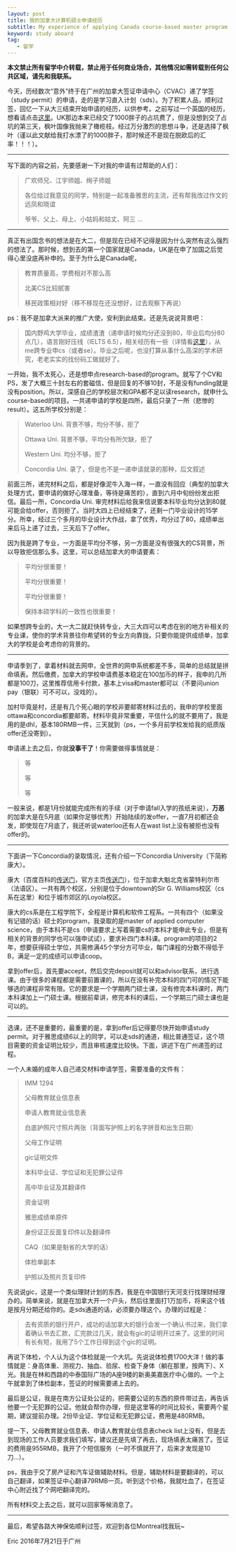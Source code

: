 ```yaml
---
layout: post
title: 我的加拿大计算机硕士申请经历
subtitle: My experience of applying Canada course-based master program
keyword: study aboard
tag:
   - 留学
---
```

**本文禁止所有留学中介转载，禁止用于任何商业场合，其他情况如需转载到任何公共区域，请先和我联系。**

今天，历经数次“意外”终于在广州的加拿大签证申请中心（CVAC）递了学签（study permit）的申请，走的是学习直入计划（sds）。为了积累人品，顺利过签，回忆一下从大三结束开始申请的经历，以供参考。之前写过一个英国的经历，想看请点击[这里](http://www.jianshu.com/p/9ad81e4234eb)。UK那边本来已经交了1000胖子的占坑费了，但是没想到交了占坑的第三天，枫叶国像我抛来了橄榄枝。经过万分激烈的思想斗争，还是选择了枫叶（谨以此文献给我打水漂了的1000胖子，那时候还不是现在脱欧后的汇率！！！）。

---
写下面的内容之前，先要感谢一下对我的申请有过帮助的人们：

> 广欢师兄、江宇师姐、绚子师姐
>
> 各位给过我意见的同学，特别是一起准备雅思的主流，还有帮我改过作文的远凤和晓谊
>
> 爷爷、父上、母上、小姑妈和姑丈、阿三 ...

---
真正有出国念书的想法是在大二，但是现在已经不记得是因为什么突然有这么强烈的想法了。那时候，想到去的第一个国家就是Canada，UK是在申了加国之后觉得心里没底再补申的。至于为什么是Canada呢，

> 教育质量高，学费相对不那么高
>
> 北美CS比较腻害
>
> 移民政策相对好（移不移现在还没想好，过去观察下再说）

ps：我不是加拿大派来的推广大使，安利到此结束。还是先说说背景吧：

> 国内野鸡大学毕业，成绩渣渣（递申请时候均分还没到80，毕业后均分80点几），语言刚好压线（IELTS 6.5），相关经历有一些（详情看[这里](http://laihaotao.github.io/about)），从me跨专业申cs（或者se）。毕业之后呢，也没打算从事什么高深的学术研究，老老实实的找份码工做就好了。

一开始，我不太死心，还是想申点research-based的program。就写了个CV和PS，发了大概三十封左右的套磁信，但是回复的不够10封，不是没有funding就是没有position。所以，深感自己的学校层次和GPA都不足以读research，就申什么course-based的项目。一共递申请的学校是四所，最后只录了一所（悲惨的result）。这五所学校分别是：

> Waterloo Uni.    背景不够，均分不够，拒了
>
> Ottawa Uni.       背景不够，平均分有所欠缺，拒了
>
> Western Uni.     均分不够，拒了
>
> Concordia Uni.  录了，但是也不是一递申请就录的那种，后文叙述

前面三所，递完材料之后，都是好像泥牛入海一样，一直没有回应（典型的加拿大处理方式，要申请的做好心理准备，等待是痛苦的），直到六月中旬纷纷发出拒信。最后一所，Concordia Uni. 审完材料后给我来信说要本科毕业均分达到80就可能会给offer，否则拒了。当时大四上已经结束了，还剩一门毕业设计的15学分。所幸，经过三个多月的毕业设计大作战，拿了优秀，均分过了80，成绩单出来后马上递了过去，三天后下了offer。

因为我是跨了专业，一方面是平均分不够，另一方面是没有很强大的CS背景，所以导致拒信那么多。这里，可以总结加拿大的申请要素：
> 平均分很重要！
>
> 平均分很重要！
>
> 平均分很重要！
>
> 保持本硕学科的一致性也很重要！

如果想跨专业的，大一大二就赶快转专业，大三大四可以考虑在别的地方补相关的专业课，使你的学术背景往你希望转的专业方向靠拢。只要你能提供成绩单，加拿大的学校是会考虑你的背景的。

---

申请季到了，拿着材料就去网申，全世界的网申系统都差不多，简单的总结就是拼命填表。然后缴费，加拿大的学校申请费基本稳定在100加币的样子，我申的几所都是100刀，这里推荐信用卡付款，基本上visa和master都可以（不要问union pay（银联）可不可以，没戏的）。

加村毕竟是村，还是有几个死心眼的学校非要邮寄材料过去的，我申的学校里面ottawa和concordia都要邮寄。材料毕竟非常重要，平信什么的就不要用了，我是用的是dhl，基本180RMB一件，三天就到（ps，一个多月前学校发给我的纸质版offer还没寄到）。

申请递上去之后，你就**没事干了**！你需要做得事情就是：
> 等
>
> 等
>
> 等

一般来说，都是1月份就能完成所有的手续（对于申请fall入学的孩纸来说），**万恶**的加拿大是在5月底（如果你足够优秀）开始陆续的发offer，一直7月初都还会发，即使现在7月底了，我还听说waterloo还有人在wast list上没有被拒也没有offer的。

---

下面讲一下Concordia的录取情况，还有介绍一下Concordia University（下简称康大）。

康大（百度百科的[传送门](http://baike.baidu.com/link?url=UOvXrxTa-ZOcPS5sD_1V2kjsC7tomYA3ErF2A17FUqTcBSvr_l90ma6cpLFJ_iUJ3sxINaYnQbk8qis8VNEFKK)，官方主页[传送门](http://www.concordia.ca/)），位于加拿大魁北克省蒙特利尔市（法语区）。一共有两个校区，分别是位于downtown的Sir G. Williams校区（cs系在这里）和位于城市郊区的Loyola校区。

康大的cs系是在工程学院下，全程是计算机和软件工程系。一共有四个（如果没有记错的话）硕士的program，我录取的是master of applied computer science，由于本科不是cs（申请要求上写着需要cs的本科才能申此专业，但是有相关的背景的同学也可以强申试试），要求补四门本科课。program的项目的2年，想要获得硕士学位，共需修满45个学分方可毕业，每门课程的分数不得低于B，满足一定的成绩可以申请coop。

拿到offer后，首先要accept，然后交完deposit就可以和advisor联系，进行选课。由于很多的课程都是需要前置课的，所以在没有补完本科的四门可的情况下能够选的课程非常有限。它的要求是一个学期两门硕士课，没有修完本科课时，两门本科课加上一门硕士课。根据前辈讲，修完本科的课后，一个学期三门硕士课也是可以的。

---
选课，还不是重要的，最重要的是，拿到offer后记得要尽快开始申请study permit。对于雅思成绩6以上的同学，可以走sds的通道，相比普通签证，这个项目需要的资金证明比较少，而且审核速度比较快。下面，讲述下在广州递签的过程。

一个人未婚的成年人自己递交材料申请学签，需要准备的文件有：

> IMM 1294
>
> 父母教育就业信息表
>
> 申请人教育就业信息表
>
> 白底护照尺寸照片两张（背面写护照上的名字拼音和出生日期）
>
> 父母工作证明
>
> gic证明文件
>
> 本科毕业证、学位证和无犯罪公证件
>
> 高中毕业证及其翻译件
>
> 资金证明
>
> 雅思成绩单原件
>
> 身份证正反面复印件以及翻译件
>
> CAQ（如果是魁省的大学的话）
>
> 体检单副本
>
> 护照以及照片页复印件

先说说gic，这是一个类似理财计划的东西，我是在中国银行天河支行找理财经理办的。简单来说，就是在加拿大开一个户头，然后往里面打1万加币，将来这个钱是按月分期还给你的。走sds通道的话，必须要办理这个。办理的过程是：

> 去有资质的银行开户，成功的话加拿大的银行会发一个确认书过来，我们拿着确认书去汇款，汇完款过几天，就会有gic的证明开过来了。这里的时间有长有短，我用了5个工作日得到这个gic的证明。

再说下体检，个人认为这个体检就是一个大坑。先说说体检费1700大洋！做的事情就是：身高体重、测视力、抽血、验尿、检查下身体（躺在那里，按两下）、X光。我是在林和西路的中泰国际广场的A座9楼的新奥美嘉医疗中心做的。一个上午就拿到了体检副本，签证的时候需要递上去的。

最后是公证，我是在南方公证处公证的，把需要公证的东西的原件带过去，再告诉他要一个无犯罪的公证。他就会帮你办理，但是这里等的时间比较长，需要两个星期，建议提前办理。2份毕业证、学位证和无犯罪公证，费用是480RMB。

提一下，父母教育就业信息表、申请人教育就业信息表check list上没有，但是去到现场的工作人员要求我们填写，建议还是先填了再去，现场填表太痛苦了。签证的费用是955RMB，我开了个短信服务（一时不慎就开了，后来才发现是10刀...）。

ps，我由于交了房产证和汽车证做辅助材料。但是，辅助材料是要翻译的，可以自己翻译，如果签证中心翻译79RMB一页。听到这个价格，我就吐血了，在签证中心附近找了个网吧翻译完的。

所有材料交上去之后，就可以回家等候消息了。

---

最后，希望各路大神保佑顺利过签，欢迎到各位Montreal找我玩~

Eric
2016年7月21日于广州